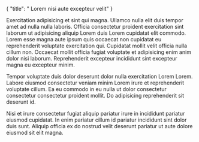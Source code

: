 {
  "title": " Lorem nisi aute excepteur velit"
}

Exercitation adipisicing et sint qui magna. Ullamco nulla elit duis tempor amet ad nulla nulla laboris. Officia consectetur proident exercitation sint laborum ut adipisicing aliquip Lorem duis Lorem cupidatat elit commodo. Lorem esse magna aute ipsum quis occaecat non cupidatat eu reprehenderit voluptate exercitation qui. Cupidatat mollit velit officia nulla cillum non. Occaecat mollit officia fugiat voluptate et adipisicing enim anim dolor nisi laborum. Reprehenderit excepteur incididunt sint excepteur magna eu excepteur minim.

Tempor voluptate duis dolor deserunt dolor nulla exercitation Lorem Lorem. Labore eiusmod consectetur veniam minim Lorem irure et reprehenderit voluptate cillum. Ea eu commodo in eu nulla ut dolor consectetur consectetur consectetur proident mollit. Do adipisicing reprehenderit sit deserunt id.

Nisi et irure consectetur fugiat aliquip pariatur irure in incididunt pariatur eiusmod cupidatat. In enim pariatur cillum id pariatur incididunt sint dolor duis sunt. Aliquip officia ex do nostrud velit deserunt pariatur ut aute dolore eiusmod sit elit magna.